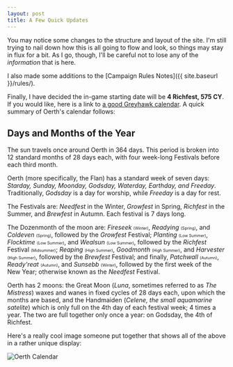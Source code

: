 ```yaml
---
layout: post
title: A Few Quick Updates
---
```


You may notice some changes to the structure and layout of the site. I'm still trying to nail down how this is all going to flow and look, so things may stay in flux for a bit. As I go, though, I'll be careful not to lose any of the _information_ that is here.

I also made some additions to the [Campaign Rules Notes]({{ site.baseurl }}/rules/).

Finally, I have decided the in-game starting date will be **4 Richfest, 575 CY**. If you would like, here is a link to [a good Greyhawk calendar](https://nightshade.obsidianportal.com/wiki_pages/oerth-calendar). A quick summary of Oerth's calendar follows:

<!-- more -->

## Days and Months of the Year
The sun travels once around Oerth in 364 days. This period is broken into 12 standard months of 28 days each, with four week-long Festivals before each third month.

Oerth (more specifically, the Flan) has a standard week of seven days: _Starday, Sunday, Moonday, Godsday, Waterday, Earthday, and Freeday_. Traditionally, _Godsday_ is a day for worship, while _Freeday_ is a day for rest.

The Festivals are: _Needfest_ in the Winter, _Growfest_ in Spring, _Richfest_ in the Summer, and _Brewfest_ in Autumn. Each festival is 7 days long.

The Dozenmonth of the moon are: _Fireseek_ <span style="font-size: 65%;">(Winter)</span>, _Readying_ <span style="font-size: 65%;">(Spring)</span>, and _Coldeven_ <span style="font-size: 65%;">(Spring)</span>, followed by the _Growfest_ Festival; _Planting_ <span style="font-size: 65%;">(Low Summer)</span>, _Flocktime_ <span style="font-size: 65%;">(Low Summer)</span>, and _Wealsun_ <span style="font-size: 65%;">(Low Summer)</span>, followed by the _Richfest_ Festival <span style="font-size: 65%;">(Midsummer)</span>; _Reaping_ <span style="font-size: 65%;">(High Summer)</span>, _Goodmonth_ <span style="font-size: 65%;">(High Summer)</span>, and _Harvester_ <span style="font-size: 65%;">(High Summer)</span>, followed by the _Brewfest_ Festival; and finally, _Patchwall_ <span style="font-size: 65%;">(Autumn)</span>, _Ready'reat_ <span style="font-size: 65%;">(Autumn)</span>, and _Sunsebb_ <span style="font-size: 65%;">(Winter)</span>, followed by the first week of the New Year; otherwise known as the _Needfest_ Festival.

Oerth has 2 moons: the Great Moon (_Luna_, sometimes referred to as _The Mistress_) waxes and wanes in fixed cycles of 28 days each, upon which the months are based, and the Handmaiden (_Celene, the small aquamarine satelite_) which is only full on the 4th day of each festival week; 4 times a year.  The two are full together only once a year: on Godsday, the 4th of Richfest.

Here's a really cool image someone put together that shows all of the above in a rather unique display:

![Oerth Calendar](http://2.bp.blogspot.com/-EWaNDJ6iHHA/T3HvqFQmcPI/AAAAAAAAA7c/J4-PmLByGkc/s1600/calendar_awesome.jpg "Oerth Calendar")

